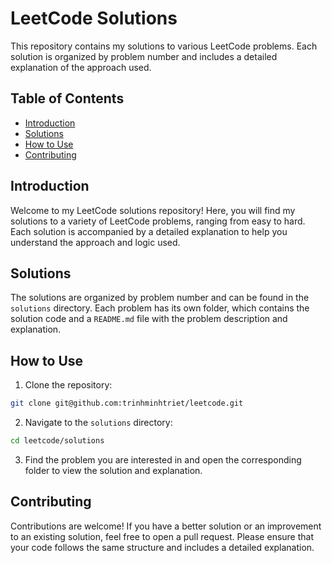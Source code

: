 # LeetCode Solutions

This repository contains my solutions to various LeetCode problems. Each solution is organized by problem number and includes a detailed explanation of the approach used.

## Table of Contents

- [Introduction](#introduction)
- [Solutions](#solutions)
- [How to Use](#how-to-use)
- [Contributing](#contributing)

## Introduction

Welcome to my LeetCode solutions repository! Here, you will find my solutions to a variety of LeetCode problems, ranging from easy to hard. Each solution is accompanied by a detailed explanation to help you understand the approach and logic used.

## Solutions

The solutions are organized by problem number and can be found in the `solutions` directory. Each problem has its own folder, which contains the solution code and a `README.md` file with the problem description and explanation.

## How to Use

1. Clone the repository:

```sh
git clone git@github.com:trinhminhtriet/leetcode.git
```

2. Navigate to the `solutions` directory:

```sh
cd leetcode/solutions
```

3. Find the problem you are interested in and open the corresponding folder to view the solution and explanation.

## Contributing

Contributions are welcome! If you have a better solution or an improvement to an existing solution, feel free to open a pull request. Please ensure that your code follows the same structure and includes a detailed explanation.
